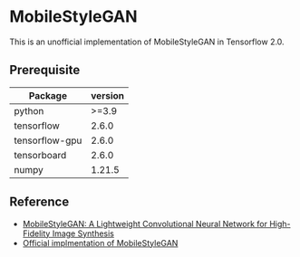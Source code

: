 # MobileStyleGAN

This is an unofficial implementation of MobileStyleGAN in Tensorflow 2.0.

## Prerequisite

| **Package**         | **version** |
|---------------------|-------------|
| python              | >=3.9       |
| tensorflow          | 2.6.0       |
| tensorflow-gpu      | 2.6.0       |
| tensorboard         | 2.6.0       |
| numpy               | 1.21.5      |

## Reference

- [MobileStyleGAN: A Lightweight Convolutional Neural Network for High-Fidelity Image Synthesis](https://arxiv.org/abs/2104.04767)
- [Official implmentation of MobileStyleGAN](https://github.com/bes-dev/MobileStyleGAN.pytorch)
